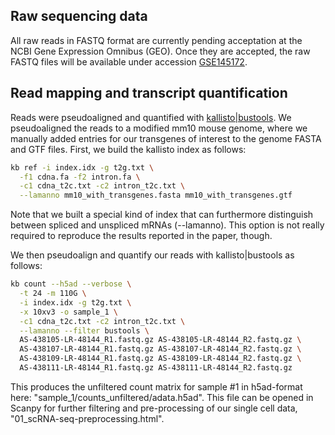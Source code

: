## Raw sequencing data

All raw reads in FASTQ format are currently pending acceptation at the NCBI Gene Expression Omnibus (GEO).
Once they are accepted, the raw FASTQ files will be available under accession [GSE145172](https://www.ncbi.nlm.nih.gov/geo/query/acc.cgi?acc=GSE145172).

## Read mapping and transcript quantification

Reads were pseudoaligned and quantified with [kallisto|bustools](https://github.com/pachterlab/kb_python).
We pseudoaligned the reads to a modified mm10 mouse genome, where we manually added entries for our transgenes of interest to the genome FASTA and GTF files.
First, we build the kallisto index as follows:

```bash
kb ref -i index.idx -g t2g.txt \
  -f1 cdna.fa -f2 intron.fa \
  -c1 cdna_t2c.txt -c2 intron_t2c.txt \
  --lamanno mm10_with_transgenes.fasta mm10_with_transgenes.gtf
```

Note that we built a special kind of index that can furthermore distinguish between spliced and unspliced mRNAs (--lamanno).
This option is not really required to reproduce the results reported in the paper, though.

We then pseudoalign and quantify our reads with kallisto|bustools as follows:

```bash
kb count --h5ad --verbose \
  -t 24 -m 110G \
  -i index.idx -g t2g.txt \
  -x 10xv3 -o sample_1 \
  -c1 cdna_t2c.txt -c2 intron_t2c.txt \
  --lamanno --filter bustools \
  AS-438105-LR-48144_R1.fastq.gz AS-438105-LR-48144_R2.fastq.gz \
  AS-438107-LR-48144_R1.fastq.gz AS-438107-LR-48144_R2.fastq.gz \
  AS-438109-LR-48144_R1.fastq.gz AS-438109-LR-48144_R2.fastq.gz \
  AS-438111-LR-48144_R1.fastq.gz AS-438111-LR-48144_R2.fastq.gz
  ```
  
  This produces the unfiltered count matrix for sample #1 in h5ad-format here: "sample_1/counts_unfiltered/adata.h5ad".
  This file can be opened in Scanpy for further filtering and pre-processing of our single cell data, "01_scRNA-seq-preprocessing.html".
